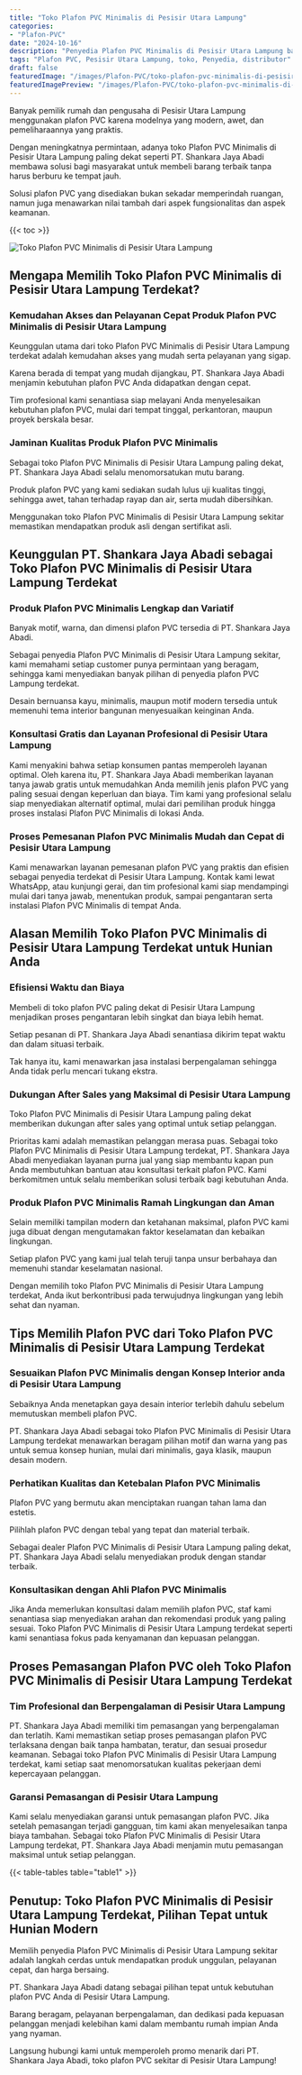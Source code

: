 ```yaml
---
title: "Toko Plafon PVC Minimalis di Pesisir Utara Lampung"
categories:
- "Plafon-PVC"
date: "2024-10-16"
description: "Penyedia Plafon PVC Minimalis di Pesisir Utara Lampung bagi tempat tinggal, perkantoran, serta toko. Produk berkualitas, variasi motif, pilihan warna menarik, beserta layanan pemasangan ditangani oleh tenaga ahli berpengalaman dan jaminan resmi!|Jasa distribusi Plafon PVC Minimalis di Pesisir Utara Lampung bagi keperluan hunian, office, atau gerai, beserta produk terbaik dan pemasangan oleh teknisi profesional dan jaminan resmi.|Pilihan Plafon PVC Minimalis di Pesisir Utara Lampung yang terbukti untuk tempat tinggal, perkantoran, serta ritel, dengan produk unggulan dan pemasangan oleh tim profesional dan kepastian resmi.|Distribusi Plafon PVC Minimalis di Pesisir Utara Lampung untuk rumah, kantor, dan gerai, beserta plafon unggulan dan penempatan dikerjakan oleh teknisi ahli, disertai dengan kepastian resmi.}"
tags: "Plafon PVC, Pesisir Utara Lampung, toko, Penyedia, distributor"
draft: false
featuredImage: "/images/Plafon-PVC/toko-plafon-pvc-minimalis-di-pesisir-utara-lampung.png"
featuredImagePreview: "/images/Plafon-PVC/toko-plafon-pvc-minimalis-di-pesisir-utara-lampung.png"
---
```


Banyak pemilik rumah dan pengusaha di Pesisir Utara Lampung menggunakan plafon PVC karena modelnya yang modern, awet, dan pemeliharaannya yang praktis.

Dengan meningkatnya permintaan, adanya toko Plafon PVC Minimalis di Pesisir Utara Lampung paling dekat seperti PT. Shankara Jaya Abadi membawa solusi bagi masyarakat untuk membeli barang terbaik tanpa harus berburu ke tempat jauh.

Solusi plafon PVC yang disediakan bukan sekadar memperindah ruangan, namun juga menawarkan nilai tambah dari aspek fungsionalitas dan aspek keamanan.

{{< toc >}}

![Toko Plafon PVC Minimalis di Pesisir Utara Lampung](/images/Plafon-PVC/Toko-Plafon-PVC-Minimalis-di-Pesisir-Utara-Lampung.png)

## Mengapa Memilih Toko Plafon PVC Minimalis di Pesisir Utara Lampung Terdekat?

### Kemudahan Akses dan Pelayanan Cepat Produk Plafon PVC Minimalis di Pesisir Utara Lampung

Keunggulan utama dari toko Plafon PVC Minimalis di Pesisir Utara Lampung terdekat adalah kemudahan akses yang mudah serta pelayanan yang sigap.

Karena berada di tempat yang mudah dijangkau, PT. Shankara Jaya Abadi menjamin kebutuhan plafon PVC Anda didapatkan dengan cepat.

Tim profesional kami senantiasa siap melayani Anda menyelesaikan kebutuhan plafon PVC, mulai dari tempat tinggal, perkantoran, maupun proyek berskala besar.

### Jaminan Kualitas Produk Plafon PVC Minimalis

Sebagai toko Plafon PVC Minimalis di Pesisir Utara Lampung paling dekat, PT. Shankara Jaya Abadi selalu menomorsatukan mutu barang.

Produk plafon PVC yang kami sediakan sudah lulus uji kualitas tinggi, sehingga awet, tahan terhadap rayap dan air, serta mudah dibersihkan.

Menggunakan toko Plafon PVC Minimalis di Pesisir Utara Lampung sekitar memastikan mendapatkan produk asli dengan sertifikat asli.

## Keunggulan PT. Shankara Jaya Abadi sebagai Toko Plafon PVC Minimalis di Pesisir Utara Lampung Terdekat

### Produk Plafon PVC Minimalis Lengkap dan Variatif

Banyak motif, warna, dan dimensi plafon PVC tersedia di PT. Shankara Jaya Abadi.

Sebagai penyedia Plafon PVC Minimalis di Pesisir Utara Lampung sekitar, kami memahami setiap customer punya permintaan yang beragam, sehingga kami menyediakan banyak pilihan di penyedia plafon PVC Lampung terdekat.

Desain bernuansa kayu, minimalis, maupun motif modern tersedia untuk memenuhi tema interior bangunan menyesuaikan keinginan Anda.

### Konsultasi Gratis dan Layanan Profesional di Pesisir Utara Lampung

Kami menyakini bahwa setiap konsumen pantas memperoleh layanan optimal. Oleh karena itu, PT. Shankara Jaya Abadi memberikan layanan tanya jawab gratis untuk memudahkan Anda memilih jenis plafon PVC yang paling sesuai dengan keperluan dan biaya. Tim kami yang profesional selalu siap menyediakan alternatif optimal, mulai dari pemilihan produk hingga proses instalasi Plafon PVC Minimalis di lokasi Anda.

### Proses Pemesanan Plafon PVC Minimalis Mudah dan Cepat di Pesisir Utara Lampung

Kami menawarkan layanan pemesanan plafon PVC yang praktis dan efisien sebagai penyedia terdekat di Pesisir Utara Lampung. Kontak kami lewat WhatsApp, atau kunjungi gerai, dan tim profesional kami siap mendampingi mulai dari tanya jawab, menentukan produk, sampai pengantaran serta instalasi Plafon PVC Minimalis di tempat Anda.

## Alasan Memilih Toko Plafon PVC Minimalis di Pesisir Utara Lampung Terdekat untuk Hunian Anda

### Efisiensi Waktu dan Biaya

Membeli di toko plafon PVC paling dekat di Pesisir Utara Lampung menjadikan proses pengantaran lebih singkat dan biaya lebih hemat.

Setiap pesanan di PT. Shankara Jaya Abadi senantiasa dikirim tepat waktu dan dalam situasi terbaik.

Tak hanya itu, kami menawarkan jasa instalasi berpengalaman sehingga Anda tidak perlu mencari tukang ekstra.

### Dukungan After Sales yang Maksimal di Pesisir Utara Lampung

Toko Plafon PVC Minimalis di Pesisir Utara Lampung paling dekat memberikan dukungan after sales yang optimal untuk setiap pelanggan.

Prioritas kami adalah memastikan pelanggan merasa puas. Sebagai toko Plafon PVC Minimalis di Pesisir Utara Lampung terdekat, PT. Shankara Jaya Abadi menyediakan layanan purna jual yang siap membantu kapan pun Anda membutuhkan bantuan atau konsultasi terkait plafon PVC. Kami berkomitmen untuk selalu memberikan solusi terbaik bagi kebutuhan Anda.

### Produk Plafon PVC Minimalis Ramah Lingkungan dan Aman

Selain memiliki tampilan modern dan ketahanan maksimal, plafon PVC kami juga dibuat dengan mengutamakan faktor keselamatan dan kebaikan lingkungan.

Setiap plafon PVC yang kami jual telah teruji tanpa unsur berbahaya dan memenuhi standar keselamatan nasional.

Dengan memilih toko Plafon PVC Minimalis di Pesisir Utara Lampung terdekat, Anda ikut berkontribusi pada terwujudnya lingkungan yang lebih sehat dan nyaman.

## Tips Memilih Plafon PVC dari Toko Plafon PVC Minimalis di Pesisir Utara Lampung Terdekat

### Sesuaikan Plafon PVC Minimalis dengan Konsep Interior anda di Pesisir Utara Lampung

Sebaiknya Anda menetapkan gaya desain interior terlebih dahulu sebelum memutuskan membeli plafon PVC.

PT. Shankara Jaya Abadi sebagai toko Plafon PVC Minimalis di Pesisir Utara Lampung terdekat menawarkan beragam pilihan motif dan warna yang pas untuk semua konsep hunian, mulai dari minimalis, gaya klasik, maupun desain modern.

### Perhatikan Kualitas dan Ketebalan Plafon PVC Minimalis

Plafon PVC yang bermutu akan menciptakan ruangan tahan lama dan estetis.

Pilihlah plafon PVC dengan tebal yang tepat dan material terbaik.

Sebagai dealer Plafon PVC Minimalis di Pesisir Utara Lampung paling dekat, PT. Shankara Jaya Abadi selalu menyediakan produk dengan standar terbaik.

### Konsultasikan dengan Ahli Plafon PVC Minimalis

Jika Anda memerlukan konsultasi dalam memilih plafon PVC, staf kami senantiasa siap menyediakan arahan dan rekomendasi produk yang paling sesuai. Toko Plafon PVC Minimalis di Pesisir Utara Lampung terdekat seperti kami senantiasa fokus pada kenyamanan dan kepuasan pelanggan.

## Proses Pemasangan Plafon PVC oleh Toko Plafon PVC Minimalis di Pesisir Utara Lampung Terdekat

### Tim Profesional dan Berpengalaman di Pesisir Utara Lampung

PT. Shankara Jaya Abadi memiliki tim pemasangan yang berpengalaman dan terlatih. Kami memastikan setiap proses pemasangan plafon PVC terlaksana dengan baik tanpa hambatan, teratur, dan sesuai prosedur keamanan. Sebagai toko Plafon PVC Minimalis di Pesisir Utara Lampung terdekat, kami setiap saat menomorsatukan kualitas pekerjaan demi kepercayaan pelanggan.

### Garansi Pemasangan di Pesisir Utara Lampung

Kami selalu menyediakan garansi untuk pemasangan plafon PVC. Jika setelah pemasangan terjadi gangguan, tim kami akan menyelesaikan tanpa biaya tambahan. Sebagai toko Plafon PVC Minimalis di Pesisir Utara Lampung terdekat, PT. Shankara Jaya Abadi menjamin mutu pemasangan maksimal untuk setiap pelanggan.

{{< table-tables table="table1" >}}

## Penutup: Toko Plafon PVC Minimalis di Pesisir Utara Lampung Terdekat, Pilihan Tepat untuk Hunian Modern

Memilih penyedia Plafon PVC Minimalis di Pesisir Utara Lampung sekitar adalah langkah cerdas untuk mendapatkan produk unggulan, pelayanan cepat, dan harga bersaing.

PT. Shankara Jaya Abadi datang sebagai pilihan tepat untuk kebutuhan plafon PVC Anda di Pesisir Utara Lampung.

Barang beragam, pelayanan berpengalaman, dan dedikasi pada kepuasan pelanggan menjadi kelebihan kami dalam membantu rumah impian Anda yang nyaman.

Langsung hubungi kami untuk memperoleh promo menarik dari PT. Shankara Jaya Abadi, toko plafon PVC sekitar di Pesisir Utara Lampung!
